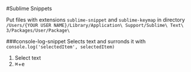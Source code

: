 #Sublime Snippets

Put files with extensions `sublime-snippet` and `sublime-keymap` in directory `/Users/{YOUR USER NAME}/Library/Application\ Support/Sublime\ Text\ 3/Packages/User/Package\`

###console-log-snippet
Selects text and surronds it with `console.log('selectedItem', selectedItem)`

1. Select text
2. <kbd>⌘</kbd>+<kbd>e</kbd>
